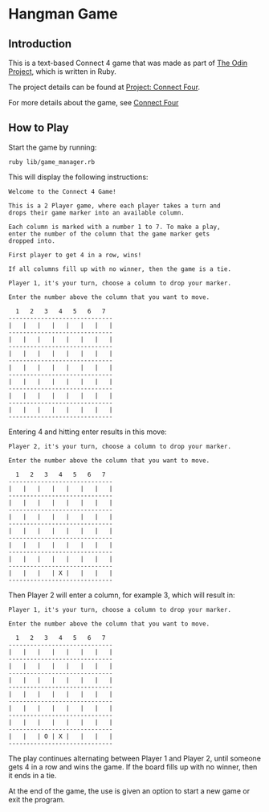 # Hangman Game

## Introduction

This is a text-based Connect 4 game that was made as part of [The Odin Project](https://www.theodinproject.com), which is written in Ruby.

The project details can be found at [Project: Connect Four](https://www.theodinproject.com/lessons/ruby-connect-four).

For more details about the game, see [Connect Four](https://en.wikipedia.org/wiki/Connect_Four)

## How to Play

Start the game by running:

```
ruby lib/game_manager.rb
```

This will display the following instructions:

```
Welcome to the Connect 4 Game!

This is a 2 Player game, where each player takes a turn and
drops their game marker into an available column.

Each column is marked with a number 1 to 7. To make a play,
enter the number of the column that the game marker gets
dropped into.

First player to get 4 in a row, wins!

If all columns fill up with no winner, then the game is a tie.

Player 1, it's your turn, choose a column to drop your marker.

Enter the number above the column that you want to move.

  1   2   3   4   5   6   7
-----------------------------
|   |   |   |   |   |   |   |
-----------------------------
|   |   |   |   |   |   |   |
-----------------------------
|   |   |   |   |   |   |   |
-----------------------------
|   |   |   |   |   |   |   |
-----------------------------
|   |   |   |   |   |   |   |
-----------------------------
|   |   |   |   |   |   |   |
-----------------------------
|   |   |   |   |   |   |   |
-----------------------------

```

Entering 4 and hitting enter results in this move:

```
Player 2, it's your turn, choose a column to drop your marker.

Enter the number above the column that you want to move.

  1   2   3   4   5   6   7
-----------------------------
|   |   |   |   |   |   |   |
-----------------------------
|   |   |   |   |   |   |   |
-----------------------------
|   |   |   |   |   |   |   |
-----------------------------
|   |   |   |   |   |   |   |
-----------------------------
|   |   |   |   |   |   |   |
-----------------------------
|   |   |   |   |   |   |   |
-----------------------------
|   |   |   | X |   |   |   |
-----------------------------
```

Then Player 2 will enter a column, for example 3, which will result in:

```
Player 1, it's your turn, choose a column to drop your marker.

Enter the number above the column that you want to move.

  1   2   3   4   5   6   7
-----------------------------
|   |   |   |   |   |   |   |
-----------------------------
|   |   |   |   |   |   |   |
-----------------------------
|   |   |   |   |   |   |   |
-----------------------------
|   |   |   |   |   |   |   |
-----------------------------
|   |   |   |   |   |   |   |
-----------------------------
|   |   |   |   |   |   |   |
-----------------------------
|   |   | O | X |   |   |   |
-----------------------------

```

The play continues alternating between Player 1 and Player 2, until someone gets 4 in a row and wins the game. If the board fills up with no winner, then it ends in a tie.

At the end of the game, the use is given an option to start a new game or exit the program.
